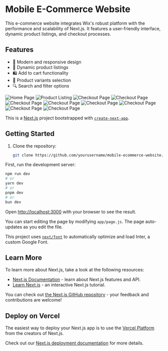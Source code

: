 # Mobile E-Commerce Website

This e-commerce website integrates Wix's robust platform with the performance and scalability of Next.js. It features a user-friendly interface, dynamic product listings, and checkout processes.

## Features

- 📱 Modern and responsive design
- 🛒 Dynamic product listings
- 🛍️ Add to cart functionality
- 🎨 Product variants selection
- 🔍 Search and filter options



![Home Page](demo-images/2nd.PNG)
![Product Listing](demo-images/3rd.PNG)
![Checkout Page](demo-images/4th.PNG)
![Checkout Page](demo-images/5th.png)
![Checkout Page](demo-images/6th.png)
![Checkout Page](demo-images/7th.PNG)
![Checkout Page](demo-images/8th.png)
![Checkout Page](demo-images/9th.png)
![Checkout Page](demo-images/10th.png)
![Checkout Page](demo-images/1st.png)


This is a [Next.js](https://nextjs.org/) project bootstrapped with [`create-next-app`](https://github.com/vercel/next.js/tree/canary/packages/create-next-app).

## Getting Started

1. Clone the repository:
   ```bash
   git clone https://github.com/yourusername/mobile-ecommerce-website.git
   
First, run the development server:

```bash
npm run dev
# or
yarn dev
# or
pnpm dev
# or
bun dev
```

Open [http://localhost:3000](http://localhost:3000) with your browser to see the result.

You can start editing the page by modifying `app/page.js`. The page auto-updates as you edit the file.

This project uses [`next/font`](https://nextjs.org/docs/basic-features/font-optimization) to automatically optimize and load Inter, a custom Google Font.

## Learn More

To learn more about Next.js, take a look at the following resources:

- [Next.js Documentation](https://nextjs.org/docs) - learn about Next.js features and API.
- [Learn Next.js](https://nextjs.org/learn) - an interactive Next.js tutorial.

You can check out [the Next.js GitHub repository](https://github.com/vercel/next.js/) - your feedback and contributions are welcome!

## Deploy on Vercel

The easiest way to deploy your Next.js app is to use the [Vercel Platform](https://vercel.com/new?utm_medium=default-template&filter=next.js&utm_source=create-next-app&utm_campaign=create-next-app-readme) from the creators of Next.js.

Check out our [Next.js deployment documentation](https://nextjs.org/docs/deployment) for more details.
